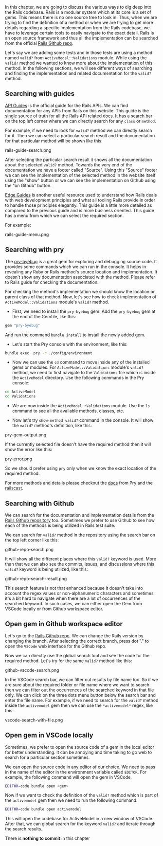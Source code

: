 In this chapter, we are going to discuss the various ways to dig deep into the
Rails codebase. Rails is a modular system which at its core is a set of gems.
This means there is no one source tree to look in. Thus, when we are trying to
find the definition of a method or when we are trying to get more details
regarding a specific implementation from the Rails codebase, we have to leverage
certain tools to easily navigate to the exact detail. Rails is an open source
framework and thus all the implementation can be searched from the official
[Rails Github repo](https://github.com/rails/rails).

Let's say we are adding some tests and in those tests are using a method named
`valid?` from `ActiveModel::Validations` module. While using the `valid?` method
we wanted to know more about the implementation of this method. In the following
sections, we will see different ways of searching and finding the implementation
and related documentation for the `valid?` method.

## Searching with guides

[API Guides](https://api.rubyonrails.org/) is the official guide for the Rails
APIs. We can find documentation for any APIs from Rails on this website. This
guide is the single source of truth for all the Rails API related docs. It has a
search bar on the top left corner where we can directly search for any `class`
or `method`.

For example, if we need to look for `valid?` method we can directly search for
it. Then we can select a particular search result and the documentation for that
particular method will be shown like this:

<image>rails-guide-search.png</image>

After selecting the particular search result it shows all the documentation
about the selected `valid?` method. Towards the very end of the documentation we
have a footer called "Source". Using this "Source" footer we can see the
implementation of the selected method in the website itself using the "show"
button or we can see the implementation on Github using the "on Github" button.

[Edge Guides](https://edgeguides.rubyonrails.org/) is another useful resource
used to understand how Rails deals with web development principles and what all
tooling Rails provide in order to handle those principles elegantly. This guide
is a little more detailed as compared to the previous guide and is more business
oriented. This guide has a menu from which we can select the required section.

For example:

<image>rails-guide-menu.png</image>

## Searching with pry

The [pry-byebug](https://github.com/deivid-rodriguez/pry-byebug) is a great gem
for exploring and debugging source code. It provides some commands which we can
run in the console. It helps in revealing any Ruby or Rails method's source
location and implementation. It doesn't show any documentation associated with
the method. Please refer to Rails guide for checking the documentation.

For checking the method's implementation we should know the location or parent
class of that method. Now, let's see how to check implementation of
`ActiveModel::Validations` module's `valid?` method.

- First, we need to install the `pry-byebug` gem. Add the `pry-byebug` gem at
  the end of the Gemfile, like this:

```rb
gem "pry-byebug"
```

And run the command `bundle install` to install the newly added gem.

- Let's start the Pry console with the environment, like this:

```bash
bundle exec  pry -r ./config/environment
```

- Now we can use the `cd` command to move inside any of the installed gems or
  modules. For `ActiveModel::Validations` module's `valid?` method, we need to
  first navigate to the `Validations` file which is inside the `ActiveModel`
  directory. Use the following commands in the Pry console:

```bash
cd ActiveModel
cd Validations
```

- We are now inside the `ActiveModel::Validations` module. Use the `ls` command
  to see all the available methods, classes, etc.

- Now let's try `show-method valid?` command in the console. It will show the
  `valid?` method's definition, like this:

<image>pry-gem-output.png</image>

If the currently selected file doesn't have the required method then it will
show the error like this:

<image>pry-error.png</image>

So we should prefer using `pry` only when we know the exact location of the
required method.

For more methods and details please checkout the
[docs](https://rdoc.info/github/pry/pry/master/Pry) from Pry and the
[railscast](http://railscasts.com/episodes/280-pry-with-rails).

## Searching with Github

We can search for the documentation and implementation details from the
[Rails Github repository](https://github.com/rails/rails/tree/6-1-stable) too.
Sometimes we prefer to use Github to see how each of the methods is being
utilized in Rails test suite.

We can search for `valid?` method in the repository using the search bar on the
top left corner like this:

<image>github-repo-search.png</image>

It will show all the different places where this `valid?` keyword is used. More
than that we can also see the commits, issues, and discussions where this
`valid?` keyword is being utilized, like this:

<image>github-repo-search-result.png</image>

This search feature is not that enhanced because it doesn't take into account
the regex values or non-alphanumeric characters and sometimes it's a bit hard to
navigate when there are a lot of occurrences of the searched keyword. In such
cases, we can either open the Gem from VSCode locally or from Github workspace
editor.

## Open gem in Github workspace editor

Let's go to the [Rails Github repo](https://github.com/rails/rails). We can
change the Rails version by changing the branch. After selecting the correct
branch, press dot "." to open the `VSCode` web interface for the Github repo.

Now we can directly use the global search tool and see the code for the required
method. Let's try for the same `valid?` method like this:

<image>github-vscode-search.png</image>

In the VSCode search bar, we can filter out results by file name too. So if we
are sure about the required folder or file name where we want to search then we
can filter out the occurrences of the searched keyword in that file only. We can
click on the three dots menu button below the search bar and enter the file
name. For example, if we need to search for the `valid?` method inside the
`activemodel` gem then we can use the `*activemodel*` regex, like this:

<image>vscode-search-with-file.png</image>

## Open gem in VSCode locally

Sometimes, we prefer to open the source code of a gem in the local editor for
better understanding. It can be annoying and time taking to go web to search for
a particular section sometimes.

We can open the source code in any editor of our choice. We need to pass in the
name of the editor in the environment variable called `EDITOR`. For example, the
following command will open the gem in VSCode.

```bash
EDITOR=code bundle open <gem>
```

Now if we want to check the definition of the `valid?` method which is part of
the `activemodel` gem then we need to run the following command:

```bash
EDITOR=code bundle open activemodel
```

This will open the codebase for ActiveModel in a new window of VSCode. After
that, we can global search for the keyword `valid?` and iterate through the
search results.

There is **nothing to commit** in this chapter
